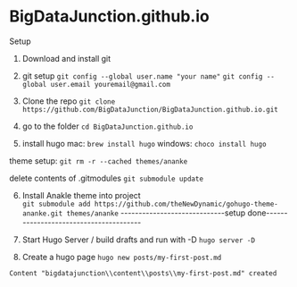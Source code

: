 # BigDataJunction.github.io
Setup 

1. Download and install git 
2. git setup 
```git config --global user.name "your name"```
```git config --global user.email youremail@gmail.com```

3. Clone the repo
```git clone https://github.com/BigDataJunction/BigDataJunction.github.io.git```

4. go to the folder 
```cd BigDataJunction.github.io```
5. install  hugo 
    mac:
    ```brew install hugo```
    windows:
    ```choco install hugo```

theme setup:
```git rm -r --cached themes/ananke```
<!-- ```rm -rf themes/ananke``` -->
delete contents of .gitmodules 
```git submodule update```

6. Install Anakle theme into project  
```git submodule add https://github.com/theNewDynamic/gohugo-theme-ananke.git themes/ananke```
-----------------------------setup done---------------------------------------
6. Start Hugo Server / build drafts and run with -D
```hugo server -D```

7. Create a hugo page 
```hugo new posts/my-first-post.md```

```Content "bigdatajunction\\content\\posts\\my-first-post.md" created```
